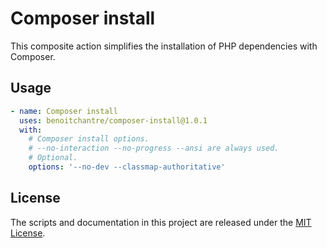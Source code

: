 # Composer install

This composite action simplifies the installation of PHP dependencies with Composer.

## Usage

```yaml
- name: Composer install
  uses: benoitchantre/composer-install@1.0.1
  with:
    # Composer install options.
    # --no-interaction --no-progress --ansi are always used.
    # Optional.
    options: '--no-dev --classmap-authoritative'
```

## License

The scripts and documentation in this project are released under the [MIT License](LICENSE).

